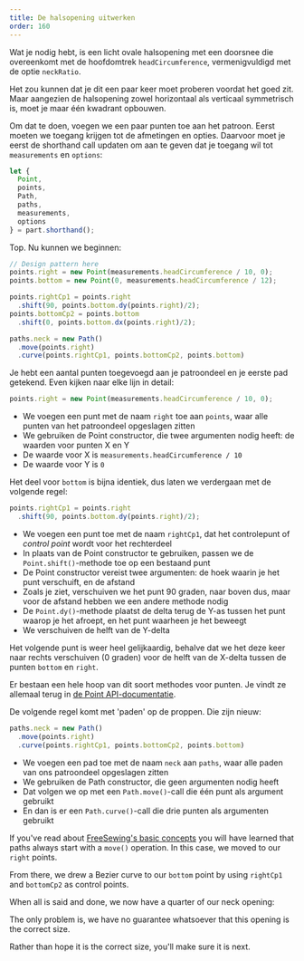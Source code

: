 ```yaml
---
title: De halsopening uitwerken
order: 160
---
```


Wat je nodig hebt, is een licht ovale halsopening met een doorsnee die overeenkomt met de hoofdomtrek `headCircumference`, vermenigvuldigd met de optie `neckRatio`.

Het zou kunnen dat je dit een paar keer moet proberen voordat het goed zit. Maar aangezien de halsopening zowel horizontaal als verticaal symmetrisch is, moet je maar één kwadrant opbouwen.

Om dat te doen, voegen we een paar punten toe aan het patroon. Eerst moeten we toegang krijgen tot de afmetingen en opties. Daarvoor moet je eerst de shorthand call updaten om aan te geven dat je toegang wil tot `measurements` en `options`:

```js
let {
  Point,
  points,
  Path,
  paths,
  measurements,
  options
} = part.shorthand();
```

Top. Nu kunnen we beginnen:

```js
// Design pattern here
points.right = new Point(measurements.headCircumference / 10, 0);
points.bottom = new Point(0, measurements.headCircumference / 12);

points.rightCp1 = points.right
  .shift(90, points.bottom.dy(points.right)/2);
points.bottomCp2 = points.bottom
  .shift(0, points.bottom.dx(points.right)/2);

paths.neck = new Path()
  .move(points.right)
  .curve(points.rightCp1, points.bottomCp2, points.bottom)
```

Je hebt een aantal punten toegevoegd aan je patroondeel en je eerste pad getekend. Even kijken naar elke lijn in detail:

```js
points.right = new Point(measurements.headCircumference / 10, 0);
```

- We voegen een punt met de naam `right` toe aan `points`, waar alle punten van het patroondeel opgeslagen zitten
- We gebruiken de Point constructor, die twee argumenten nodig heeft: de waarden voor punten X en Y
- De waarde voor X is `measurements.headCircumference / 10`
- De waarde voor Y is `0`

Het deel voor `bottom` is bijna identiek, dus laten we verdergaan met de volgende regel:

```js
points.rightCp1 = points.right
  .shift(90, points.bottom.dy(points.right)/2);
```

- We voegen een punt toe met de naam `rightCp1`, dat het controlepunt of *control point* wordt voor het rechterdeel
- In plaats van de Point constructor te gebruiken, passen we de `Point.shift()`-methode toe op een bestaand punt
- De Point constructor vereist twee argumenten: de hoek waarin je het punt verschuift, en de afstand
- Zoals je ziet, verschuiven we het punt 90 graden, naar boven dus, maar voor de afstand hebben we een andere methode nodig
- De `Point.dy()`-methode plaatst de delta terug de Y-as tussen het punt waarop je het afroept, en het punt waarheen je het beweegt
- We verschuiven de helft van de Y-delta

Het volgende punt is weer heel gelijkaardig, behalve dat we het deze keer naar rechts verschuiven (0 graden) voor de helft van de X-delta tussen de punten `bottom` en `right`.

<tip>

Er bestaan een hele hoop van dit soort methodes voor punten. Je vindt ze allemaal terug in [de Point API-documentatie](/api/point).

</Tip>

De volgende regel komt met 'paden' op de proppen. Die zijn nieuw:

```js
paths.neck = new Path()
  .move(points.right)
  .curve(points.rightCp1, points.bottomCp2, points.bottom)
```

- We voegen een pad toe met de naam `neck` aan `paths`, waar alle paden van ons patroondeel opgeslagen zitten
- We gebruiken de Path constructor, die geen argumenten nodig heeft
- Dat volgen we op met een `Path.move()`-call die één punt als argument gebruikt
- En dan is er een `Path.curve()`-call die drie punten als argumenten gebruikt

If you've read about [FreeSewing's basic concepts](/concepts) you will have learned that paths always start with a `move()` operation. In this case, we moved to our `right` points.

From there, we drew a Bezier curve to our `bottom` point by using `rightCp1` and `bottomCp2` as control points.

When all is said and done, we now have a quarter of our neck opening:

<example pattern="tutorial" part="step2" caption="You have drawn your first path" />

The only problem is, we have no guarantee whatsoever that this opening is the correct size.

Rather than hope it is the correct size, you'll make sure it is next.
